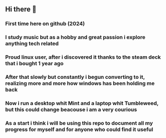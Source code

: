 ## Hi there 👋
### First time here on github (2024)
### I study music but as a hobby and great passion i explore anything tech related 
### Proud linux user, after i discovered it thanks to the steam deck that i bought 1 year ago
### After that slowly but constantly i begun converting to it, realizing more and more how windows has been holding me back
### Now i run a desktop whit Mint and a laptop whit Tumbleweed, but this could change beacouse i am a very courious
### As a start i think i will be using this repo to document all my progress for myself and for anyone who could find it useful


<!--
**Vik1977/Vik1977** is a ✨ _special_ ✨ repository because its `README.md` (this file) appears on your GitHub profile.

Here are some ideas to get you started:

- 🔭 I’m currently working on ...
- 🌱 I’m currently learning ...
- 👯 I’m looking to collaborate on ...
- 🤔 I’m looking for help with ...
- 💬 Ask me about ...
- 📫 How to reach me: ...
- 😄 Pronouns: ...
- ⚡ Fun fact: ...
-->
